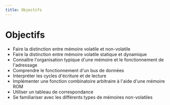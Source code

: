 ```yaml
---
title: Objectifs
---
```

# Objectifs

-   Faire la distinction entre mémoire volatile et non-volatile
-   Faire la distinction entre mémoire volatile statique et dynamique
-   Connaître l'organisation typique d'une mémoire et le fonctionnement
    de l'adressage
-   Comprendre le fonctionnement d'un bus de données
-   Interpréter les cycles d'écriture et de lecture
-   Implémenter une fonction combinatoire arbitraire à l'aide d'une
    mémoire ROM
-   Utiliser un tableau de correspondance
-   Se familiariser avec les différents types de mémoires non-volatiles
